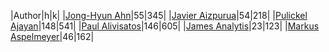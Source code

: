 |Author|h|k|
|[Jong-Hyun Ahn](https://publons.com/researcher/2228321/jong-hyun-ahn/)|55|345|
|[Javier Aizpurua](https://publons.com/researcher/1331876/javier-aizpurua/)|54|218|
|[Pulickel Ajayan](http://bit.ly/2ZmkAhq)|148|541|
|[Paul Alivisatos](https://publons.com/researcher/2342530/paul-alivisatos/)|146|605|
|[James Analytis](http://bit.ly/2ZiGemZ)|23|123|
|[Markus Aspelmeyer](https://publons.com/researcher/2153264/markus-aspelmeyer/)|46|162|
